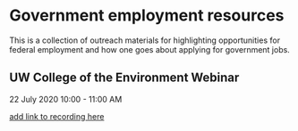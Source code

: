 # Government employment resources

This is a collection of outreach materials for highlighting opportunities for federal employment and how one goes about applying for government jobs.

## UW College of the Environment Webinar

22 July 2020
10:00 - 11:00 AM

[add link to recording here](link_here)

